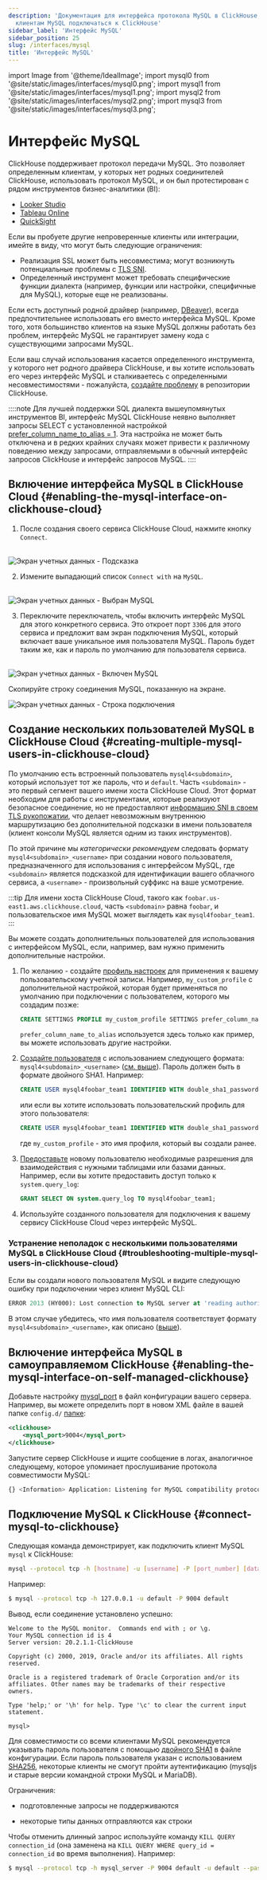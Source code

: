 ```yaml
---
description: 'Документация для интерфейса протокола MySQL в ClickHouse, позволяющего
  клиентам MySQL подключаться к ClickHouse'
sidebar_label: 'Интерфейс MySQL'
sidebar_position: 25
slug: /interfaces/mysql
title: 'Интерфейс MySQL'
---
```


import Image from '@theme/IdealImage';
import mysql0 from '@site/static/images/interfaces/mysql0.png';
import mysql1 from '@site/static/images/interfaces/mysql1.png';
import mysql2 from '@site/static/images/interfaces/mysql2.png';
import mysql3 from '@site/static/images/interfaces/mysql3.png';


# Интерфейс MySQL

ClickHouse поддерживает протокол передачи MySQL. Это позволяет определенным клиентам, у которых нет родных соединителей ClickHouse, использовать протокол MySQL, и он был протестирован с рядом инструментов бизнес-аналитики (BI):

- [Looker Studio](../integrations/data-visualization/looker-studio-and-clickhouse.md)
- [Tableau Online](../integrations/tableau-online)
- [QuickSight](../integrations/quicksight)

Если вы пробуете другие непроверенные клиенты или интеграции, имейте в виду, что могут быть следующие ограничения:

- Реализация SSL может быть несовместима; могут возникнуть потенциальные проблемы с [TLS SNI](https://www.cloudflare.com/learning/ssl/what-is-sni/).
- Определенный инструмент может требовать специфические функции диалекта (например, функции или настройки, специфичные для MySQL), которые еще не реализованы.

Если есть доступный родной драйвер (например, [DBeaver](../integrations/dbeaver)), всегда предпочтительнее использовать его вместо интерфейса MySQL. Кроме того, хотя большинство клиентов на языке MySQL должны работать без проблем, интерфейс MySQL не гарантирует замену кода с существующими запросами MySQL.

Если ваш случай использования касается определенного инструмента, у которого нет родного драйвера ClickHouse, и вы хотите использовать его через интерфейс MySQL и сталкиваетесь с определенными несовместимостями - пожалуйста, [создайте проблему](https://github.com/ClickHouse/ClickHouse/issues) в репозитории ClickHouse.

::::note
Для лучшей поддержки SQL диалекта вышеупомянутых инструментов BI, интерфейс MySQL ClickHouse неявно выполняет запросы SELECT с установленной настройкой [prefer_column_name_to_alias = 1](/operations/settings/settings#prefer_column_name_to_alias).
Эта настройка не может быть отключена и в редких крайних случаях может привести к различному поведению между запросами, отправляемыми в обычный интерфейс запросов ClickHouse и интерфейс запросов MySQL.
::::

## Включение интерфейса MySQL в ClickHouse Cloud {#enabling-the-mysql-interface-on-clickhouse-cloud}

1. После создания своего сервиса ClickHouse Cloud, нажмите кнопку `Connect`.

<br/>

<Image img={mysql0} alt="Экран учетных данных - Подсказка" size="md"/>

2. Измените выпадающий список `Connect with` на `MySQL`. 

<br/>

<Image img={mysql1} alt="Экран учетных данных - Выбран MySQL" size="md" />

3. Переключите переключатель, чтобы включить интерфейс MySQL для этого конкретного сервиса. Это откроет порт `3306` для этого сервиса и предложит вам экран подключения MySQL, который включает ваше уникальное имя пользователя MySQL. Пароль будет таким же, как и пароль по умолчанию для пользователя сервиса.

<br/>

<Image img={mysql2} alt="Экран учетных данных - Включен MySQL" size="md"/>

Скопируйте строку соединения MySQL, показанную на экране.

<Image img={mysql3} alt="Экран учетных данных - Строка подключения" size="md"/>

## Создание нескольких пользователей MySQL в ClickHouse Cloud {#creating-multiple-mysql-users-in-clickhouse-cloud}

По умолчанию есть встроенный пользователь `mysql4<subdomain>`, который использует тот же пароль, что и `default`. Часть `<subdomain>` - это первый сегмент вашего имени хоста ClickHouse Cloud. Этот формат необходим для работы с инструментами, которые реализуют безопасное соединение, но не предоставляют [информацию SNI в своем TLS рукопожатии](https://www.cloudflare.com/learning/ssl/what-is-sni), что делает невозможным внутреннюю маршрутизацию без дополнительной подсказки в имени пользователя (клиент консоли MySQL является одним из таких инструментов).

По этой причине мы _категорически рекомендуем_ следовать формату `mysql4<subdomain>_<username>` при создании нового пользователя, предназначенного для использования с интерфейсом MySQL, где `<subdomain>` является подсказкой для идентификации вашего облачного сервиса, а `<username>` - произвольный суффикс на ваше усмотрение.

:::tip
Для имени хоста ClickHouse Cloud, такого как `foobar.us-east1.aws.clickhouse.cloud`, часть `<subdomain>` равна `foobar`, и пользовательское имя MySQL может выглядеть как `mysql4foobar_team1`.
:::

Вы можете создать дополнительных пользователей для использования с интерфейсом MySQL, если, например, вам нужно применить дополнительные настройки.

1. По желанию - создайте [профиль настроек](/sql-reference/statements/create/settings-profile) для применения к вашему пользовательскому учетной записи. Например, `my_custom_profile` с дополнительной настройкой, которая будет применяться по умолчанию при подключении с пользователем, которого мы создадим позже:

    ```sql
    CREATE SETTINGS PROFILE my_custom_profile SETTINGS prefer_column_name_to_alias=1;
    ```

    `prefer_column_name_to_alias` используется здесь только как пример, вы можете использовать другие настройки.
2. [Создайте пользователя](/sql-reference/statements/create/user) с использованием следующего формата: `mysql4<subdomain>_<username>` ([см. выше](#creating-multiple-mysql-users-in-clickhouse-cloud)). Пароль должен быть в формате двойного SHA1. Например:

    ```sql
    CREATE USER mysql4foobar_team1 IDENTIFIED WITH double_sha1_password BY 'YourPassword42$';
    ```

    или если вы хотите использовать пользовательский профиль для этого пользователя:

    ```sql
    CREATE USER mysql4foobar_team1 IDENTIFIED WITH double_sha1_password BY 'YourPassword42$' SETTINGS PROFILE 'my_custom_profile';
    ```

    где `my_custom_profile` - это имя профиля, который вы создали ранее.
3. [Предоставьте](/sql-reference/statements/grant) новому пользователю необходимые разрешения для взаимодействия с нужными таблицами или базами данных. Например, если вы хотите предоставить доступ только к `system.query_log`:

    ```sql
    GRANT SELECT ON system.query_log TO mysql4foobar_team1;
    ```

4. Используйте созданного пользователя для подключения к вашему сервису ClickHouse Cloud через интерфейс MySQL.

### Устранение неполадок с несколькими пользователями MySQL в ClickHouse Cloud {#troubleshooting-multiple-mysql-users-in-clickhouse-cloud}

Если вы создали нового пользователя MySQL и видите следующую ошибку при подключении через клиент MySQL CLI:

```sql
ERROR 2013 (HY000): Lost connection to MySQL server at 'reading authorization packet', system error: 54
```

В этом случае убедитесь, что имя пользователя соответствует формату `mysql4<subdomain>_<username>`, как описано ([выше](#creating-multiple-mysql-users-in-clickhouse-cloud)).

## Включение интерфейса MySQL в самоуправляемом ClickHouse {#enabling-the-mysql-interface-on-self-managed-clickhouse}

Добавьте настройку [mysql_port](../operations/server-configuration-parameters/settings.md#mysql_port) в файл конфигурации вашего сервера. Например, вы можете определить порт в новом XML файле в вашей папке `config.d/` [папке](../operations/configuration-files):

```xml
<clickhouse>
    <mysql_port>9004</mysql_port>
</clickhouse>
```

Запустите сервер ClickHouse и ищите сообщение в логах, аналогичное следующему, которое упоминает прослушивание протокола совместимости MySQL:

```bash
{} <Information> Application: Listening for MySQL compatibility protocol: 127.0.0.1:9004
```

## Подключение MySQL к ClickHouse {#connect-mysql-to-clickhouse}

Следующая команда демонстрирует, как подключить клиент MySQL `mysql` к ClickHouse:

```bash
mysql --protocol tcp -h [hostname] -u [username] -P [port_number] [database_name]
```

Например:

```bash
$ mysql --protocol tcp -h 127.0.0.1 -u default -P 9004 default
```

Вывод, если соединение установлено успешно:

```text
Welcome to the MySQL monitor.  Commands end with ; or \g.
Your MySQL connection id is 4
Server version: 20.2.1.1-ClickHouse

Copyright (c) 2000, 2019, Oracle and/or its affiliates. All rights reserved.

Oracle is a registered trademark of Oracle Corporation and/or its
affiliates. Other names may be trademarks of their respective
owners.

Type 'help;' or '\h' for help. Type '\c' to clear the current input statement.

mysql>
```

Для совместимости со всеми клиентами MySQL рекомендуется указывать пароль пользователя с помощью [двойного SHA1](/operations/settings/settings-users#user-namepassword) в файле конфигурации.
Если пароль пользователя указан с использованием [SHA256](/sql-reference/functions/hash-functions#sha1-sha224-sha256-sha512-sha512_256), некоторые клиенты не смогут пройти аутентификацию (mysqljs и старые версии командной строки MySQL и MariaDB).

Ограничения:

- подготовленные запросы не поддерживаются

- некоторые типы данных отправляются как строки

Чтобы отменить длинный запрос используйте команду `KILL QUERY connection_id` (она заменена на `KILL QUERY WHERE query_id = connection_id` во время выполнения). Например:

```bash
$ mysql --protocol tcp -h mysql_server -P 9004 default -u default --password=123 -e "KILL QUERY 123456;"
```
